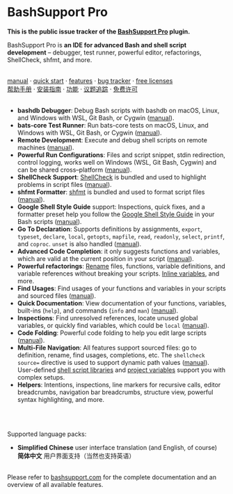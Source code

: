# BashSupport Pro
**This is the public issue tracker of the [BashSupport Pro](https://www.bashsupport.com/) plugin.**

BashSupport Pro is **an IDE for advanced Bash and shell script development** – debugger, test runner, powerful editor, refactorings, ShellCheck, shfmt, and more.

<br>[manual](https://www.bashsupport.com/manual/) · [quick start](https://www.bashsupport.com/manual/quick-start/) · [features](https://www.bashsupport.com/features/) · [bug tracker](https://github.com/BashSupport-Pro/bashsupport-pro/issues) · [free licenses](https://www.bashsupport.com/pricing/#open-source-and-academia)
<br>[帮助手册](https://www.bashsupport.com/zh-cn/manual/) · [安装指南](https://preview.bashsupport.com/zh-cn/manual/quick-start/) · [功能](https://www.bashsupport.com/zh-cn/features/) · [议题追踪](https://github.com/BashSupport-Pro/bashsupport-pro/issues) · [免费许可](https://www.bashsupport.com/zh-cn/pricing/#open-source-and-academia)
<br>
<br>

- **bashdb Debugger**: Debug Bash scripts with bashdb on macOS, Linux, and Windows with WSL, Git Bash, or Cygwin ([manual](https://www.bashsupport.com/manual/debugger/)).
- **bats-core Test Runner**: Run bats-core tests on macOS, Linux, and Windows with WSL, Git Bash, or Cygwin ([manual](https://www.bashsupport.com/manual/bats-core/)).
- **Remote Development**: Execute and debug shell scripts on remote machines ([manual](https://www.bashsupport.com/manual/remote-development/)).
- **Powerful Run Configurations**: Files and script snippet, stdin redirection, control logging, works well on Windows (WSL, Git Bash, Cygwin) and can be shared cross–platform ([manual](https://www.bashsupport.com/manual/run/)).
- **ShellCheck Support**: [ShellCheck](https://github.com/koalaman/shellcheck) is bundled and used to highlight problems in script files ([manual](https://www.bashsupport.com/manual/editor/shellcheck/)).
- **shfmt Formatter**: [shfmt](https://github.com/mvdan/sh) is bundled and used to format script files ([manual](https://www.bashsupport.com/manual/editor/formatter/)).
- **Google Shell Style Guide** support: Inspections, quick fixes, and a formatter preset help you follow the [Google Shell Style Guide](https://google.github.io/styleguide/shellguide.html) in your Bash scripts ([manual](https://www.bashsupport.com/manual/google-style-guide/)). 
- **Go To Declaration**: Supports definitions by assignments, `export`, `typeset`, `declare`, `local`, `getopts`, `mapfile`, `read`, `readonly`, `select`, `printf`, and `coproc`. `unset` is also handled ([manual](https://www.bashsupport.com/manual/navigation/declaration/)).
- **Advanced Code Completion**: it only suggests functions and variables, which are valid at the current position in your script ([manual](https://www.bashsupport.com/manual/editor/code-completion/)).
- **Powerful refactorings**: [Rename](https://www.bashsupport.com/manual/refactoring/rename/) files, functions, variable definitions, and variable references without breaking your scripts. [Inline variables](https://www.bashsupport.com/manual/refactoring/inline-variable/), and more.
- **Find Usages**: Find usages of your functions and variables in your scripts and sourced files ([manual](https://www.bashsupport.com/manual/navigation/find-usages/)).
- **Quick Documentation**: View documentation of your functions, variables, built-ins (`help`), and commands (`info` and `man`) ([manual](https://www.bashsupport.com/manual/editor/documentation/)).
- **Inspections**: Find unresolved references, locate unused global variables, or quickly find variables, which could be `local` ([manual](https://www.bashsupport.com/manual/inspections/)).   
- **Code Folding**: Powerful code folding to help you edit large scripts ([manual](https://www.bashsupport.com/manual/editor/code-folding/)).
- **Multi-File Navigation**: All features support sourced files: go to definition, rename, find usages, completions, etc. The `shellcheck source=` directive is used to support dynamic path values ([manual](https://www.bashsupport.com/manual/navigation/)). User-defined [shell script libraries](https://www.bashsupport.com/manual/navigation/libraries/) and [project variables](https://www.bashsupport.com/manual/settings/#project-variables) support you with complex setups.
- **Helpers**: Intentions, inspections, line markers for recursive calls, editor breadcrumbs, navigation bar breadcrumbs, structure view, powerful syntax highlighting, and more.

<br>
<br>

Supported language packs:
- **Simplified Chinese** user interface translation (and English, of course)<br>**简体中文** 用户界面支持（当然也支持英语）

<br>Please refer to [bashsupport.com](https://www.bashsupport.com/) for the complete documentation and an overview of all available features.
